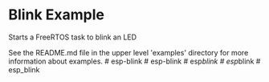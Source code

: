 # Blink Example

Starts a FreeRTOS task to blink an LED

See the README.md file in the upper level 'examples' directory for more information about examples.
#   e s p - b l i n k  
 #   e s p - b l i n k  
 #   e s p _ b l i n k  
 #   e s p _ b l i n k  
 #   e s p _ b l i n k  
 